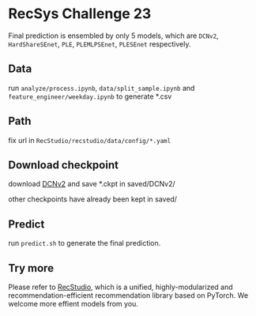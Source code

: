 # RecSys Challenge 23

Final prediction is ensembled by only 5 models, which are `DCNv2`, `HardShareSEnet`, `PLE`, `PLEMLPSEnet`, `PLESEnet` respectively.

## Data

run `analyze/process.ipynb`, `data/split_sample.ipynb` and `feature_engineer/weekday.ipynb` to generate *.csv

## Path

fix url in `RecStudio/recstudio/data/config/*.yaml`

## Download checkpoint

download [DCNv2](https://rec.ustc.edu.cn/share/29c312c0-164f-11ee-b203-1772a27481ac) and save *.ckpt in saved/DCNv2/

other checkpoints have already been kept in saved/

## Predict

run `predict.sh` to generate the final prediction.

## Try more

Please refer to [RecStudio](https://github.com/ustcml/RecStudio), which is a unified, highly-modularized and recommendation-efficient recommendation library based on PyTorch. We welcome more effient models from you.
